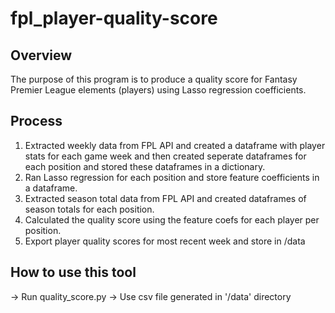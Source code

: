 # fpl_player-quality-score
## Overview
The purpose of this program is to produce a quality score for Fantasy Premier League elements (players) using Lasso regression coefficients.

## Process
1. Extracted weekly data from FPL API and created a dataframe with player stats for each game week and then created seperate dataframes for each position and stored these dataframes in a dictionary.
2. Ran Lasso regression for each position and store feature coefficients in a dataframe.
3. Extracted season total data from FPL API and created dataframes of season totals for each position. 
4. Calculated the quality score using the feature coefs for each player per position.
5. Export player quality scores for most recent week and store in /data
 
## How to use this tool
-> Run quality_score.py
-> Use csv file generated in '/data' directory
